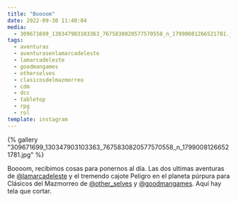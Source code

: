 ```yaml
---
title: "Boooom"
date: 2022-09-30 11:40:04
media:
  - 309671699_130347903103363_7675830820577570558_n_17990081266521781.jpg
tags:
  - aventuras
  - aventurasenlamarcadeleste
  - lamarcadeleste
  - goodmangames
  - otherselves
  - clasicosdelmazmorreo
  - cdm
  - dcc
  - tabletop
  - rpg
  - rol
template: instagram
---
```


{% gallery "309671699_130347903103363_7675830820577570558_n_17990081266521781.jpg" %}

Boooom, recibimos cosas para ponernos al día. Las dos ultimas aventuras de [@lamarcadeleste](https://instagram.com/lamarcadeleste) y el tremendo cajote Peligro en el planeta púrpura para Clásicos del Mazmorreo de [@other_selves](https://instagram.com/other_selves) y [@goodmangames](https://instagram.com/goodmangames). Aquí hay tela que cortar. 


